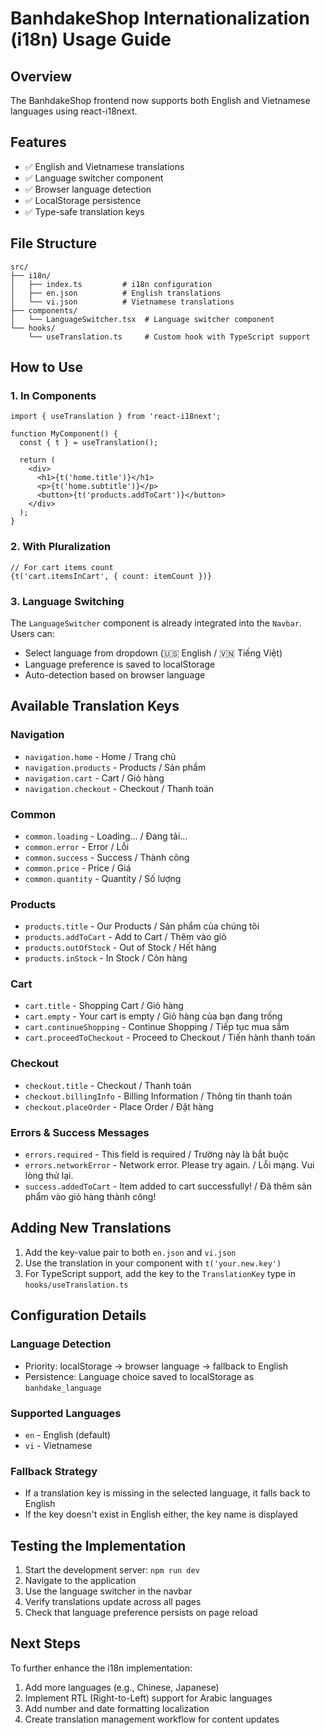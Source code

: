 # BanhdakeShop Internationalization (i18n) Usage Guide

## Overview
The BanhdakeShop frontend now supports both English and Vietnamese languages using react-i18next.

## Features
- ✅ English and Vietnamese translations
- ✅ Language switcher component
- ✅ Browser language detection
- ✅ LocalStorage persistence
- ✅ Type-safe translation keys

## File Structure
```
src/
├── i18n/
│   ├── index.ts         # i18n configuration
│   ├── en.json          # English translations
│   └── vi.json          # Vietnamese translations
├── components/
│   └── LanguageSwitcher.tsx  # Language switcher component
└── hooks/
    └── useTranslation.ts     # Custom hook with TypeScript support
```

## How to Use

### 1. In Components
```tsx
import { useTranslation } from 'react-i18next';

function MyComponent() {
  const { t } = useTranslation();
  
  return (
    <div>
      <h1>{t('home.title')}</h1>
      <p>{t('home.subtitle')}</p>
      <button>{t('products.addToCart')}</button>
    </div>
  );
}
```

### 2. With Pluralization
```tsx
// For cart items count
{t('cart.itemsInCart', { count: itemCount })}
```

### 3. Language Switching
The `LanguageSwitcher` component is already integrated into the `Navbar`. Users can:
- Select language from dropdown (🇺🇸 English / 🇻🇳 Tiếng Việt)
- Language preference is saved to localStorage
- Auto-detection based on browser language

## Available Translation Keys

### Navigation
- `navigation.home` - Home / Trang chủ
- `navigation.products` - Products / Sản phẩm
- `navigation.cart` - Cart / Giỏ hàng
- `navigation.checkout` - Checkout / Thanh toán

### Common
- `common.loading` - Loading... / Đang tải...
- `common.error` - Error / Lỗi
- `common.success` - Success / Thành công
- `common.price` - Price / Giá
- `common.quantity` - Quantity / Số lượng

### Products
- `products.title` - Our Products / Sản phẩm của chúng tôi
- `products.addToCart` - Add to Cart / Thêm vào giỏ
- `products.outOfStock` - Out of Stock / Hết hàng
- `products.inStock` - In Stock / Còn hàng

### Cart
- `cart.title` - Shopping Cart / Giỏ hàng
- `cart.empty` - Your cart is empty / Giỏ hàng của bạn đang trống
- `cart.continueShopping` - Continue Shopping / Tiếp tục mua sắm
- `cart.proceedToCheckout` - Proceed to Checkout / Tiến hành thanh toán

### Checkout
- `checkout.title` - Checkout / Thanh toán
- `checkout.billingInfo` - Billing Information / Thông tin thanh toán
- `checkout.placeOrder` - Place Order / Đặt hàng

### Errors & Success Messages
- `errors.required` - This field is required / Trường này là bắt buộc
- `errors.networkError` - Network error. Please try again. / Lỗi mạng. Vui lòng thử lại.
- `success.addedToCart` - Item added to cart successfully! / Đã thêm sản phẩm vào giỏ hàng thành công!

## Adding New Translations

1. Add the key-value pair to both `en.json` and `vi.json`
2. Use the translation in your component with `t('your.new.key')`
3. For TypeScript support, add the key to the `TranslationKey` type in `hooks/useTranslation.ts`

## Configuration Details

### Language Detection
- Priority: localStorage → browser language → fallback to English
- Persistence: Language choice saved to localStorage as `banhdake_language`

### Supported Languages
- `en` - English (default)
- `vi` - Vietnamese

### Fallback Strategy
- If a translation key is missing in the selected language, it falls back to English
- If the key doesn't exist in English either, the key name is displayed

## Testing the Implementation

1. Start the development server: `npm run dev`
2. Navigate to the application
3. Use the language switcher in the navbar
4. Verify translations update across all pages
5. Check that language preference persists on page reload

## Next Steps

To further enhance the i18n implementation:
1. Add more languages (e.g., Chinese, Japanese)
2. Implement RTL (Right-to-Left) support for Arabic languages
3. Add number and date formatting localization
4. Create translation management workflow for content updates
